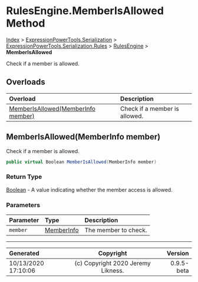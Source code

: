 ﻿# RulesEngine.MemberIsAllowed Method

[Index](../index.md) > [ExpressionPowerTools.Serialization](ExpressionPowerTools.Serialization.a.md) > [ExpressionPowerTools.Serialization.Rules](ExpressionPowerTools.Serialization.Rules.n.md) > [RulesEngine](ExpressionPowerTools.Serialization.Rules.RulesEngine.cs.md) > **MemberIsAllowed**

Check if a member is allowed.

## Overloads

| Overload | Description |
| :-- | :-- |
| [MemberIsAllowed(MemberInfo member)](#memberisallowedmemberinfo-member) | Check if a member is allowed. |
## MemberIsAllowed(MemberInfo member)

Check if a member is allowed.

```csharp
public virtual Boolean MemberIsAllowed(MemberInfo member)
```

### Return Type

 [Boolean](https://docs.microsoft.com/dotnet/api/system.boolean)  - A value indicating whether the member access is allowed.

### Parameters

| Parameter | Type | Description |
| :-- | :-- | :-- |
| `member` | [MemberInfo](https://docs.microsoft.com/dotnet/api/system.reflection.memberinfo) | The member to check. |



---

| Generated | Copyright | Version |
| :-- | :-: | --: |
| 10/13/2020 17:10:06 | (c) Copyright 2020 Jeremy Likness. | 0.9.5-beta |
